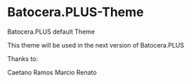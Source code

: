 # Batocera.PLUS-Theme
Batocera.PLUS default Theme

This theme will be used in the next version of Batocera.PLUS

Thanks to:

Caetano Ramos
Marcio Renato
